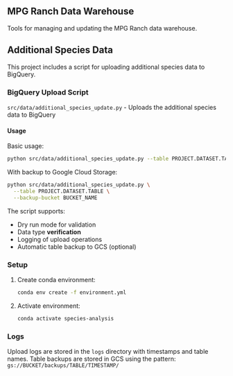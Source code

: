 ## MPG Ranch Data Warehouse

Tools for managing and updating the MPG Ranch data warehouse.

## Additional Species Data

This project includes a script for uploading additional species data to BigQuery.

### BigQuery Upload Script
`src/data/additional_species_update.py` - Uploads the additional species data to BigQuery

#### Usage
Basic usage:
```bash
python src/data/additional_species_update.py --table PROJECT.DATASET.TABLE
```

With backup to Google Cloud Storage:
```bash
python src/data/additional_species_update.py \
  --table PROJECT.DATASET.TABLE \
  --backup-bucket BUCKET_NAME
```

The script supports:
- Dry run mode for validation
- Data type **verification**
- Logging of upload operations
- Automatic table backup to GCS (optional)

### Setup

1. Create conda environment:
   ```bash
   conda env create -f environment.yml
   ```

2. Activate environment:
   ```bash
   conda activate species-analysis
   ```

### Logs
Upload logs are stored in the `logs` directory with timestamps and table names.
Table backups are stored in GCS using the pattern: `gs://BUCKET/backups/TABLE/TIMESTAMP/`